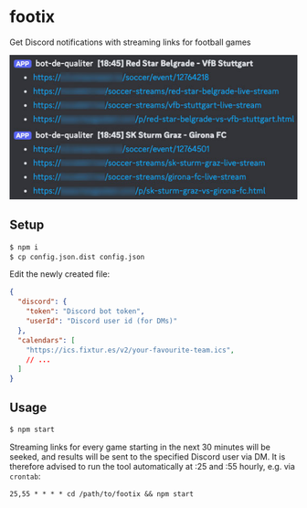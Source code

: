 # footix

Get Discord notifications with streaming links for football games

![Example screenshot](https://raw.githubusercontent.com/neemzy/footix/refs/heads/main/screenshot.jpg)

## Setup

```sh
$ npm i
$ cp config.json.dist config.json
```

Edit the newly created file:

```json
{
  "discord": {
    "token": "Discord bot token",
    "userId": "Discord user id (for DMs)"
  },
  "calendars": [
    "https://ics.fixtur.es/v2/your-favourite-team.ics",
    // ...
  ]
}
```

## Usage

```sh
$ npm start
```

Streaming links for every game starting in the next 30 minutes will be seeked, and results will be sent to the specified Discord user via DM. It is therefore advised to run the tool automatically at :25 and :55 hourly, e.g. via `crontab`:

```crontab
25,55 * * * * cd /path/to/footix && npm start
```
